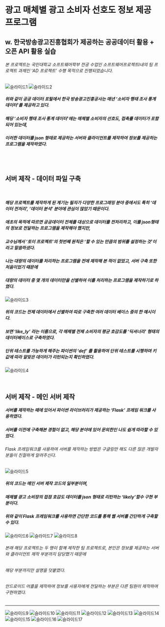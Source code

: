 광고 매체별 광고 소비자 선호도 정보 제공 프로그램
=============
w. 한국방송광고진흥협회가 제공하는 공공데이터 활용 + 오픈 API 활용 실습
-------------

###### 본 프로젝트는 국민대학교 소프트웨어학부 전공 수업인 소프트웨어프로젝트Ⅰ내의 팀 프로젝트 과제인 ‘AD 프로젝트’ 수행 목적으로 진행되었습니다.

![슬라이드1](https://user-images.githubusercontent.com/54924772/87318968-020c8d80-c564-11ea-85f7-0631215bba48.jpeg)
![슬라이드2](https://user-images.githubusercontent.com/54924772/87318975-03d65100-c564-11ea-9aa1-76aa6f2def14.jpeg)

##### 위와 같이 공공 데이터 포털에서 한국 방송광고진흥공사는 매년 ‘소비자 행태 조사 통계 데이터’를 제공하고 있다.
##### 해당 ‘소비자 행태 조사 통계 데이터’에는 매체별 소비자의 선호도, 접촉률 데이터가 포함되어 있는데,
##### 이러한 데이터를 json 형태로 제공하는 서버와 클라이언트를 제작하여 정보를 제공하는 프로그램을 제작하였다.

<br/>
<br/>

## 서버 제작 - 데이터 파일 구축

<br/>

##### 해당 프로젝트를 제작하게 된 계기는 필자가 다양한 프로그래밍 분야 중에서도 특히 ‘데이터 전처리’, ‘데이터 분석’ 분야에 관심이 많았기 때문이다.
##### 애초의 목적에 따르면 공공데이터 전체를 대상으로 데이터를 전처리하고, 이를 json형태의 정보로 전달하는 프로그램을 제작해야 했지만, 
##### 교수님께서 ‘토이 프로젝트’의 첫번째 원칙은 ‘할 수 있는 만큼의 범위를 설정하는 것’이라고 말씀하셨다.
##### 나는 대량의 데이터를 처리하는 프로그램을 전에 제작해 본 적이 없었고, 서버 구축 또한 처음이었기 때문에 
##### 대량의 데이터 중 몇 개의 데이터만을 선별하여 이를 처리하는 프로그램을 제작하기로 하였다.

![슬라이드3](https://user-images.githubusercontent.com/54924772/87318980-05a01480-c564-11ea-9b1a-7c00b79a137f.jpeg)

##### 위의 코드는 전체 데이터에서 선별하여 따로 구축한 여러 데이터 베이스 중의 한 예시이다.
##### 보면 ‘like_ly’ 라는 이름으로, 각 매체별 전체 소비자의 평균 호감도를 ‘딕셔너리’ 형태의 데이터베이스로 구축하였다.
##### 단위 테스트를 가능하게 해주는 파이썬의 ‘def’ 를 활용하여 단위 테스트를 시행하며 키값에 따라 알맞은 데이터가 리턴되는지 확인하였다.

![슬라이드4](https://user-images.githubusercontent.com/54924772/87318983-0638ab00-c564-11ea-894b-81557947ff4d.jpeg)

<br/>

## 서버 제작 - 메인 서버 제작


##### 서버를 제작하는 떼에 있어서 파이썬 라이브러리가 제공하는 ‘Flask’ 프레임 워크를 사용하였다.
##### 서버를 이전에 구축해본 경험이 없고, 해당 분야에 있어 문외한인 나도 쉽게 따라할 수 있었다.
###### Flask 프레임워크를 사용하여 서버를 제작하는 방법은 구글링만 해도 다른 많은 개발자분들이 친절하게 알려주신다.

![슬라이드5](https://user-images.githubusercontent.com/54924772/87318989-06d14180-c564-11ea-86f3-2297aa13641e.jpeg)


##### 위의 코드는 메인 서버 제작 코드의 일부분이며, 
##### 매체별 광고 소비장의 접점 호감도 데이터를 json 형태로 리턴하는 ‘likely’함수 구현 부분이다.
##### 위와 같이 Flask 프레임워크를 사용하면 간단한 코드를 통해 웹 서버를 간단하게 구축할 수 있다.

![슬라이드6](https://user-images.githubusercontent.com/54924772/87318992-0769d800-c564-11ea-8d13-1e059aa863e1.jpeg)
![슬라이드7](https://user-images.githubusercontent.com/54924772/87318996-08026e80-c564-11ea-80f0-dbb37aea9725.jpeg)
![슬라이드8](https://user-images.githubusercontent.com/54924772/87318997-089b0500-c564-11ea-8fbf-6e9391adde65.jpeg)


###### 본래 해당 프로젝트는 두 명이 함꼐 제작한 팀 프로젝트로, 본인은 정보를 제공하는 서버와 클라이언트 제작 부분까지 담당했기 때문에 
###### 해당 부분까지만 설명을 덧붙였다. 
###### 안드로이드 어플을 제작하여 정보를 사용자에게 전달하는 부분은 다른 팀원이 제작하여 구현하였다.
***

![슬라이드9](https://user-images.githubusercontent.com/54924772/87318998-09339b80-c564-11ea-80f9-5d02311ceafc.jpeg)
![슬라이드10](https://user-images.githubusercontent.com/54924772/87318999-09339b80-c564-11ea-903d-990caf07165e.jpeg)
![슬라이드11](https://user-images.githubusercontent.com/54924772/87319002-09cc3200-c564-11ea-8779-e46507e8fdca.jpeg)
![슬라이드12](https://user-images.githubusercontent.com/54924772/87319003-0a64c880-c564-11ea-855c-8d5e11a92c1e.jpeg)
![슬라이드13](https://user-images.githubusercontent.com/54924772/87319005-0a64c880-c564-11ea-96fd-ba6694ffcd1e.jpeg)
![슬라이드14](https://user-images.githubusercontent.com/54924772/87319006-0afd5f00-c564-11ea-8758-9a4bd2471576.jpeg)
![슬라이드15](https://user-images.githubusercontent.com/54924772/87319007-0afd5f00-c564-11ea-98f5-cb5bb773b864.jpeg)
![슬라이드16](https://user-images.githubusercontent.com/54924772/87319010-0b95f580-c564-11ea-8250-0b4db078a906.jpeg)
![슬라이드17](https://user-images.githubusercontent.com/54924772/87319012-0b95f580-c564-11ea-8de4-14d3c2942ecb.jpeg)
